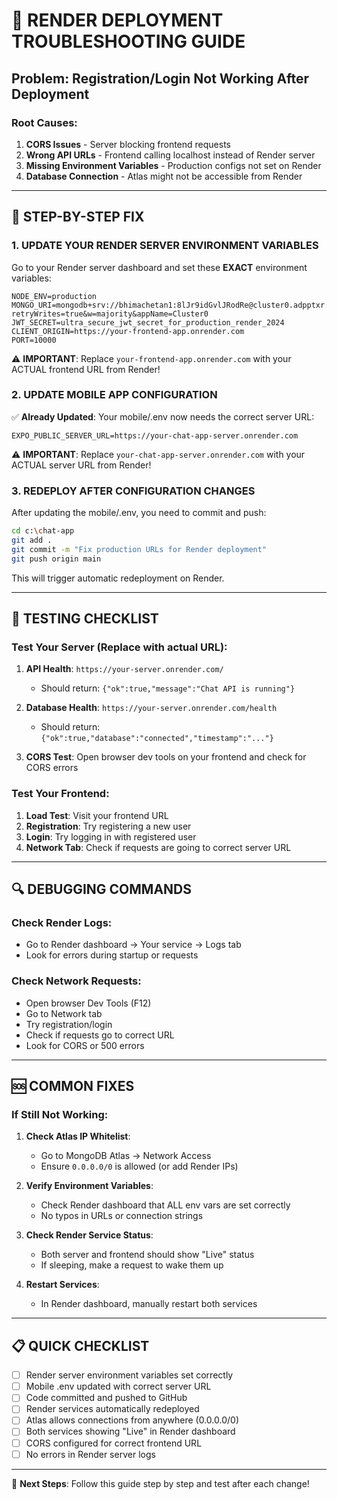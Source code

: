 # 🚨 RENDER DEPLOYMENT TROUBLESHOOTING GUIDE

## Problem: Registration/Login Not Working After Deployment

### Root Causes:
1. **CORS Issues** - Server blocking frontend requests
2. **Wrong API URLs** - Frontend calling localhost instead of Render server
3. **Missing Environment Variables** - Production configs not set on Render
4. **Database Connection** - Atlas might not be accessible from Render

---

## 🔧 STEP-BY-STEP FIX

### 1. UPDATE YOUR RENDER SERVER ENVIRONMENT VARIABLES

Go to your Render server dashboard and set these **EXACT** environment variables:

```env
NODE_ENV=production
MONGO_URI=mongodb+srv://bhimachetan1:8lJr9idGvlJRodRe@cluster0.adpptxr.mongodb.net/chat_app?retryWrites=true&w=majority&appName=Cluster0
JWT_SECRET=ultra_secure_jwt_secret_for_production_render_2024
CLIENT_ORIGIN=https://your-frontend-app.onrender.com
PORT=10000
```

⚠️ **IMPORTANT**: Replace `your-frontend-app.onrender.com` with your ACTUAL frontend URL from Render!

### 2. UPDATE MOBILE APP CONFIGURATION

✅ **Already Updated**: Your mobile/.env now needs the correct server URL:

```env
EXPO_PUBLIC_SERVER_URL=https://your-chat-app-server.onrender.com
```

⚠️ **IMPORTANT**: Replace `your-chat-app-server.onrender.com` with your ACTUAL server URL from Render!

### 3. REDEPLOY AFTER CONFIGURATION CHANGES

After updating the mobile/.env, you need to commit and push:

```bash
cd c:\chat-app
git add .
git commit -m "Fix production URLs for Render deployment"
git push origin main
```

This will trigger automatic redeployment on Render.

---

## 🧪 TESTING CHECKLIST

### Test Your Server (Replace with actual URL):
1. **API Health**: `https://your-server.onrender.com/`
   - Should return: `{"ok":true,"message":"Chat API is running"}`

2. **Database Health**: `https://your-server.onrender.com/health`
   - Should return: `{"ok":true,"database":"connected","timestamp":"..."}`

3. **CORS Test**: Open browser dev tools on your frontend and check for CORS errors

### Test Your Frontend:
1. **Load Test**: Visit your frontend URL
2. **Registration**: Try registering a new user
3. **Login**: Try logging in with registered user
4. **Network Tab**: Check if requests are going to correct server URL

---

## 🔍 DEBUGGING COMMANDS

### Check Render Logs:
- Go to Render dashboard → Your service → Logs tab
- Look for errors during startup or requests

### Check Network Requests:
- Open browser Dev Tools (F12)
- Go to Network tab
- Try registration/login
- Check if requests go to correct URL
- Look for CORS or 500 errors

---

## 🆘 COMMON FIXES

### If Still Not Working:

1. **Check Atlas IP Whitelist**:
   - Go to MongoDB Atlas → Network Access
   - Ensure `0.0.0.0/0` is allowed (or add Render IPs)

2. **Verify Environment Variables**:
   - Check Render dashboard that ALL env vars are set correctly
   - No typos in URLs or connection strings

3. **Check Render Service Status**:
   - Both server and frontend should show "Live" status
   - If sleeping, make a request to wake them up

4. **Restart Services**:
   - In Render dashboard, manually restart both services

---

## 📋 QUICK CHECKLIST

- [ ] Render server environment variables set correctly
- [ ] Mobile .env updated with correct server URL  
- [ ] Code committed and pushed to GitHub
- [ ] Render services automatically redeployed
- [ ] Atlas allows connections from anywhere (0.0.0.0/0)
- [ ] Both services showing "Live" in Render dashboard
- [ ] CORS configured for correct frontend URL
- [ ] No errors in Render server logs

---

🎯 **Next Steps**: Follow this guide step by step and test after each change!
